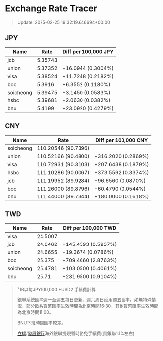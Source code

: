 # Exchange Rate Tracer

> Update: 2025-02-25 19:32:19.646694+00:00

## JPY

| Name      |    Rate | Diff per 100,000 JPY   |
|-----------|---------|------------------------|
| jcb       | 5.35743 |                        |
| union     | 5.37352 | +16.0944 (0.3004%)     |
| visa      | 5.38524 | +11.7248 (0.2182%)     |
| boc       | 5.3916  | +6.3552 (0.1180%)      |
| soicheong | 5.39475 | +3.1450 (0.0583%)      |
| hsbc      | 5.39681 | +2.0630 (0.0382%)      |
| bnu       | 5.4199  | +23.0920 (0.4279%)     |

## CNY

| Name      | Rate                | Diff per 100,000 CNY   |
|-----------|---------------------|------------------------|
| soicheong | 110.20546	(90.7396) |                        |
| union     | 110.52166	(90.4800) | +316.2020 (0.2869%)    |
| visa      | 110.72931	(90.3103) | +207.6438 (0.1879%)    |
| hsbc      | 111.10286	(90.0067) | +373.5592 (0.3374%)    |
| jcb       | 111.19952	(89.9284) | +96.6560 (0.0870%)     |
| boc       | 111.26000	(89.8796) | +60.4790 (0.0544%)     |
| bnu       | 111.44000	(89.7344) | +180.0000 (0.1618%)    |

## TWD

| Name      |    Rate | Diff per 100,000 TWD   |
|-----------|---------|------------------------|
| visa      | 24.5007 |                        |
| jcb       | 24.6462 | +145.4593 (0.5937%)    |
| union     | 24.6655 | +19.3674 (0.0786%)     |
| boc       | 25.375  | +709.4660 (2.8763%)    |
| soicheong | 25.4781 | +103.0500 (0.4061%)    |
| bnu       | 25.71   | +231.9500 (0.9104%)    |


> ¹ IB以每JPY100,000 +USD2 手續費計算
>
> 銀聯系統匯率週一至週五每日更新，週六周日延用週五匯率。如無特殊情況，部分歐系貨幣匯率生效時間為北京時間16:30，其他貨幣匯率生效時間為北京時間11:00。
>
> BNU下班時間匯率較差。
>
> [立橋](https://www.wlbank.com.mo/uploads/ueditor/file/20181211/1544536513900230.pdf)/[發展銀行](https://www.mdb.com.mo/Service_Charges_20230728.pdf)海外銀聯提現暫時豁免手續費(貴銀聯1.1%左右)

